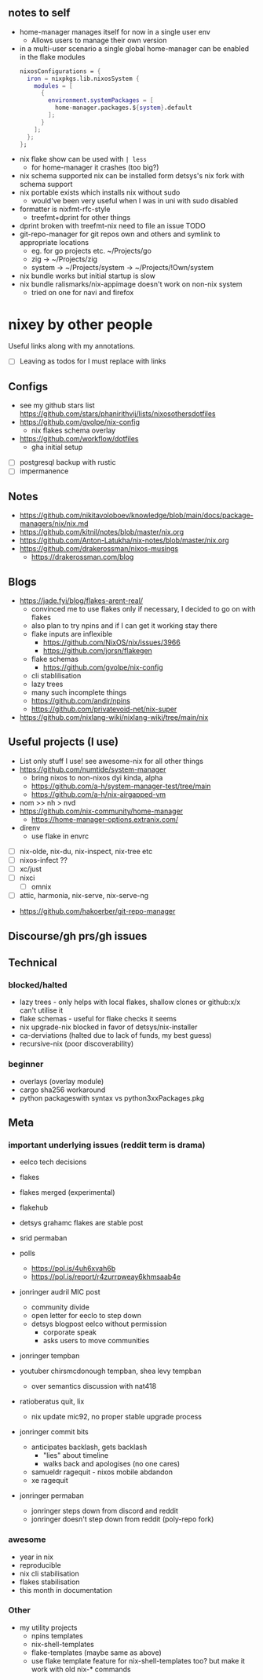 ## notes to self

- home-manager manages itself for now in a single user env
  - Allows users to manage their own version
- in a multi-user scenario a single global home-manager can be enabled in the flake modules
  ```nix
  nixosConfigurations = {
    iron = nixpkgs.lib.nixosSystem {
      modules = [
        {
          environment.systemPackages = [
            home-manager.packages.${system}.default
          ];
        }
      ];
    };
  };
  ```
- nix flake show can be used with `| less`
  - for home-manager it crashes (too big?)
- nix schema supported nix can be installed form detsys's nix fork with schema support
- nix portable exists which installs nix without sudo
  - would've been very useful when I was in uni with sudo disabled
- formatter is nixfmt-rfc-style
  - treefmt+dprint for other things
- dprint broken with treefmt-nix need to file an issue TODO
- git-repo-manager for git repos own and others and symlink to appropriate locations
  - eg. for go projects etc. ~/Projects/go
  - zig -> ~/Projects/zig
  - system -> ~/Projects/system -> ~/Projects/\!Own/system
- nix bundle works but initial startup is slow
- nix bundle ralismarks/nix-appimage doesn't work on non-nix system
  - tried on one for navi and firefox

# nixey by other people

Useful links along with my annotations.

- [ ] Leaving as todos for I must replace with links

## Configs

- see my github stars list https://github.com/stars/phanirithvij/lists/nixosothersdotfiles
- https://github.com/gvolpe/nix-config
  - nix flakes schema overlay
- https://github.com/workflow/dotfiles
  - gha initial setup
- [ ] postgresql backup with rustic
- [ ] impermanence

## Notes

- https://github.com/nikitavoloboev/knowledge/blob/main/docs/package-managers/nix/nix.md
- https://github.com/kitnil/notes/blob/master/nix.org
- https://github.com/Anton-Latukha/nix-notes/blob/master/nix.org
- https://github.com/drakerossman/nixos-musings
  - https://drakerossman.com/blog

## Blogs

- https://jade.fyi/blog/flakes-arent-real/
  - convinced me to use flakes only if necessary, I decided to go on with flakes
  - also plan to try npins and if I can get it working stay there
  - flake inputs are inflexible
    - https://github.com/NixOS/nix/issues/3966
    - https://github.com/jorsn/flakegen
  - flake schemas
    - https://github.com/gvolpe/nix-config
  - cli stablilisation
  - lazy trees
  - many such incomplete things
  - https://github.com/andir/npins
  - https://github.com/privatevoid-net/nix-super
- https://github.com/nixlang-wiki/nixlang-wiki/tree/main/nix

## Useful projects (I use)

- List only stuff I use! see awesome-nix for all other things
- https://github.com/numtide/system-manager
  - bring nixos to non-nixos dyi kinda, alpha
  - https://github.com/a-h/system-manager-test/tree/main
  - https://github.com/a-h/nix-airgapped-vm
- nom >> nh > nvd
- https://github.com/nix-community/home-manager
  - https://home-manager-options.extranix.com/
- direnv
  - use flake in envrc
- [ ] nix-olde, nix-du, nix-inspect, nix-tree etc
- [ ] nixos-infect ??
- [ ] xc/just
- [ ] nixci
  - [ ] omnix
- [ ] attic, harmonia, nix-serve, nix-serve-ng
- https://github.com/hakoerber/git-repo-manager

## Discourse/gh prs/gh issues

## Technical

### blocked/halted

- lazy trees - only helps with local flakes, shallow clones or github:x/x can't utilise it
- flake schemas - useful for flake checks it seems
- nix upgrade-nix blocked in favor of detsys/nix-installer
- ca-derviations (halted due to lack of funds, my best guess)
- recursive-nix (poor discoverability)

### beginner

- overlays (overlay module)
- cargo sha256 workaround
- python packageswith syntax vs python3xxPackages.pkg

## Meta

### important underlying issues (reddit term is drama)

- eelco tech decisions
- flakes
- flakes merged (experimental)
- flakehub
- detsys grahamc flakes are stable post

- srid permaban

- polls
  - https://pol.is/4uh6xvah6b
  - https://pol.is/report/r4zurrpweay6khmsaab4e

- jonringer audril MIC post
  - community divide
  - open letter for eeclo to step down
  - detsys blogpost eelco without permission
    - corporate speak
    - asks users to move communities
- jonringer tempban
- youtuber chirsmcdonough tempban, shea levy tempban
  - over semantics discussion with nat418

- ratioberatus quit, lix
  - nix update mic92, no proper stable upgrade process
- jonringer commit bits
  - anticipates backlash, gets backlash
    - "lies" about timeline
    - walks back and apologises (no one cares)
  - samueldr ragequit - nixos mobile abdandon
  - xe ragequit
- jonringer permaban
  - jonringer steps down from discord and reddit
  - jonringer doesn't step down from reddit (poly-repo fork)

### awesome

- year in nix
- reproducible
- nix cli stabilisation
- flakes stabilisation
- this month in documentation

### Other

- my utility projects
  - npins templates
  - nix-shell-templates
  - flake-templates (maybe same as above)
  - use flake template feature for nix-shell-templates too? but make it work with old nix-* commands

